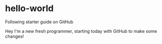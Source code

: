 # hello-world
Following starter guide on GitHub

Hey I'm a new fresh programmer, starting today with GitHub to make some changes!
